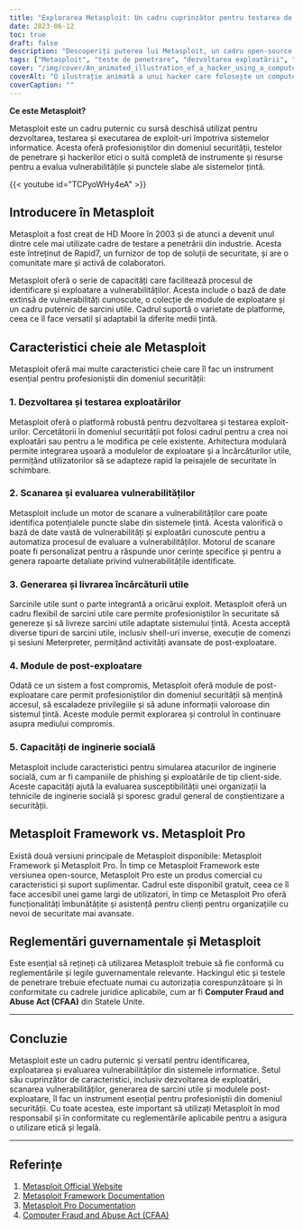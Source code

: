 ```yaml
---
title: "Explorarea Metasploit: Un cadru cuprinzător pentru testarea de penetrare și dezvoltarea de exploatări"
date: 2023-06-12
toc: true
draft: false
description: "Descoperiți puterea lui Metasploit, un cadru open-source pentru testarea penetrării și dezvoltarea de exploit-uri, cu caracteristici robuste și o comunitate numeroasă."
tags: ["Metasploit", "teste de penetrare", "dezvoltarea exploatării", "scanarea vulnerabilităților", "generarea încărcăturii utile", "post-operație", "hacking etic", "securitate cibernetică", "open-source", "cadru de securitate", "evaluarea vulnerabilității", "inginerie socială", "Cadrul Metasploit", "Metasploit Pro", "securitate informatică", "HD Moore", "Rapid7", "soluții de securitate", "reglementări guvernamentale", "Legea privind frauda și abuzul de calculator", "CFAA", "conștientizarea securității", "instrumente de hacking", "instrumente de securitate cibernetică", "comunitatea de securitate cibernetică", "resurse de securitate cibernetică", "profesioniști în domeniul securității cibernetice", "cele mai bune practici în materie de securitate cibernetică", "conformitatea cu securitatea cibernetică", "legile privind securitatea cibernetică"]
cover: "/img/cover/An_animated_illustration_of_a_hacker_using_a_computer.png"
coverAlt: "O ilustrație animată a unui hacker care folosește un computer și o lupă pentru a reprezenta explorarea și analiza vulnerabilităților și a exploatărilor în sistemele informatice."
coverCaption: ""
---
```


**Ce este Metasploit?**

Metasploit este un cadru puternic cu sursă deschisă utilizat pentru dezvoltarea, testarea și executarea de exploit-uri împotriva sistemelor informatice. Acesta oferă profesioniștilor din domeniul securității, testelor de penetrare și hackerilor etici o suită completă de instrumente și resurse pentru a evalua vulnerabilitățile și punctele slabe ale sistemelor țintă.

{{< youtube id="TCPyoWHy4eA" >}}

## Introducere în Metasploit

Metasploit a fost creat de HD Moore în 2003 și de atunci a devenit unul dintre cele mai utilizate cadre de testare a penetrării din industrie. Acesta este întreținut de Rapid7, un furnizor de top de soluții de securitate, și are o comunitate mare și activă de colaboratori.

Metasploit oferă o serie de capacități care facilitează procesul de identificare și exploatare a vulnerabilităților. Acesta include o bază de date extinsă de vulnerabilități cunoscute, o colecție de module de exploatare și un cadru puternic de sarcini utile. Cadrul suportă o varietate de platforme, ceea ce îl face versatil și adaptabil la diferite medii țintă.

## Caracteristici cheie ale Metasploit

Metasploit oferă mai multe caracteristici cheie care îl fac un instrument esențial pentru profesioniștii din domeniul securității:

### 1. Dezvoltarea și testarea exploatărilor

Metasploit oferă o platformă robustă pentru dezvoltarea și testarea exploit-urilor. Cercetătorii în domeniul securității pot folosi cadrul pentru a crea noi exploatări sau pentru a le modifica pe cele existente. Arhitectura modulară permite integrarea ușoară a modulelor de exploatare și a încărcăturilor utile, permițând utilizatorilor să se adapteze rapid la peisajele de securitate în schimbare.

### 2. Scanarea și evaluarea vulnerabilităților

Metasploit include un motor de scanare a vulnerabilităților care poate identifica potențialele puncte slabe din sistemele țintă. Acesta valorifică o bază de date vastă de vulnerabilități și exploatări cunoscute pentru a automatiza procesul de evaluare a vulnerabilităților. Motorul de scanare poate fi personalizat pentru a răspunde unor cerințe specifice și pentru a genera rapoarte detaliate privind vulnerabilitățile identificate.

### 3. Generarea și livrarea încărcăturii utile

Sarcinile utile sunt o parte integrantă a oricărui exploit. Metasploit oferă un cadru flexibil de sarcini utile care permite profesioniștilor în securitate să genereze și să livreze sarcini utile adaptate sistemului țintă. Acesta acceptă diverse tipuri de sarcini utile, inclusiv shell-uri inverse, execuție de comenzi și sesiuni Meterpreter, permițând activități avansate de post-exploatare.

### 4. Module de post-exploatare

Odată ce un sistem a fost compromis, Metasploit oferă module de post-exploatare care permit profesioniștilor din domeniul securității să mențină accesul, să escaladeze privilegiile și să adune informații valoroase din sistemul țintă. Aceste module permit explorarea și controlul în continuare asupra mediului compromis.

### 5. Capacități de inginerie socială

Metasploit include caracteristici pentru simularea atacurilor de inginerie socială, cum ar fi campaniile de phishing și exploatările de tip client-side. Aceste capacități ajută la evaluarea susceptibilității unei organizații la tehnicile de inginerie socială și sporesc gradul general de conștientizare a securității.

## Metasploit Framework vs. Metasploit Pro

Există două versiuni principale de Metasploit disponibile: Metasploit Framework și Metasploit Pro. În timp ce Metasploit Framework este versiunea open-source, Metasploit Pro este un produs comercial cu caracteristici și suport suplimentar. Cadrul este disponibil gratuit, ceea ce îl face accesibil unei game largi de utilizatori, în timp ce Metasploit Pro oferă funcționalități îmbunătățite și asistență pentru clienți pentru organizațiile cu nevoi de securitate mai avansate.

## Reglementări guvernamentale și Metasploit

Este esențial să rețineți că utilizarea Metasploit trebuie să fie conformă cu reglementările și legile guvernamentale relevante. Hackingul etic și testele de penetrare trebuie efectuate numai cu autorizația corespunzătoare și în conformitate cu cadrele juridice aplicabile, cum ar fi **Computer Fraud and Abuse Act (CFAA)** din Statele Unite.

______

## Concluzie

Metasploit este un cadru puternic și versatil pentru identificarea, exploatarea și evaluarea vulnerabilităților din sistemele informatice. Setul său cuprinzător de caracteristici, inclusiv dezvoltarea de exploatări, scanarea vulnerabilităților, generarea de sarcini utile și modulele post-exploatare, îl fac un instrument esențial pentru profesioniștii din domeniul securității. Cu toate acestea, este important să utilizați Metasploit în mod responsabil și în conformitate cu reglementările aplicabile pentru a asigura o utilizare etică și legală.

______

## Referințe

1. [Metasploit Official Website](https://metasploit.com)
2. [Metasploit Framework Documentation](https://docs.metasploit.com/)
3. [Metasploit Pro Documentation](https://docs.rapid7.com/metasploit/)
4. [Computer Fraud and Abuse Act (CFAA)](https://www.law.cornell.edu/uscode/text/18/1030)

